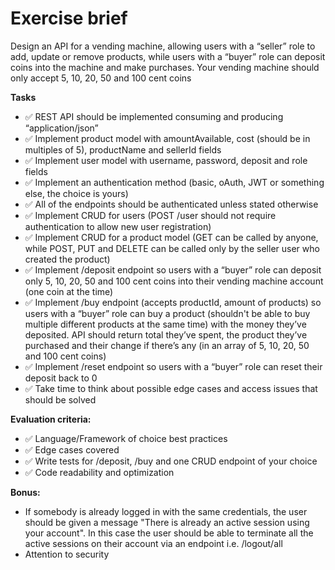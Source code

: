 # Exercise brief

Design an API for a vending machine, allowing users with a “seller” role to add, update or remove products, while users with a “buyer” role can deposit coins into the machine and make purchases. Your vending machine should only accept 5, 10, 20, 50 and 100 cent coins

**Tasks**

- ✅ REST API should be implemented consuming and producing “application/json”
- ✅ Implement product model with amountAvailable, cost (should be in multiples of 5), productName and sellerId fields
- ✅ Implement user model with username, password, deposit and role fields
- ✅ Implement an authentication method (basic, oAuth, JWT or something else, the choice is yours)
- ✅ All of the endpoints should be authenticated unless stated otherwise
- ✅  Implement CRUD for users (POST /user should not require authentication to allow new user registration)
- ✅ Implement CRUD for a product model (GET can be called by anyone, while POST, PUT and DELETE can be called only by the seller user who created the product)
- ✅ Implement /deposit endpoint so users with a “buyer” role can deposit only 5, 10, 20, 50 and 100 cent coins into their vending machine account (one coin at the time)
- ✅ Implement /buy endpoint (accepts productId, amount of products) so users with a “buyer” role can buy a product (shouldn't be able to buy multiple different products at the same time) with the money they’ve deposited. API should return total they’ve spent, the product they’ve purchased and their change if there’s any (in an array of 5, 10, 20, 50 and 100 cent coins)
- ✅ Implement /reset endpoint so users with a “buyer” role can reset their deposit back to 0
- ✅ Take time to think about possible edge cases and access issues that should be solved

**Evaluation criteria:**

- ✅ Language/Framework of choice best practices
- ✅ Edge cases covered
- ✅ Write tests for /deposit, /buy and one CRUD endpoint of your choice
- ✅ Code readability and optimization

**Bonus:**

- If somebody is already logged in with the same credentials, the user should be given a message "There is already an active session using your account". In this case the user should be able to terminate all the active sessions on their account via an endpoint i.e. /logout/all
- Attention to security
